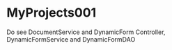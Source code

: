 # MyProjects001
Do see DocumentService and DynamicForm Controller, DynamicFormService and DynamicFormDAO
